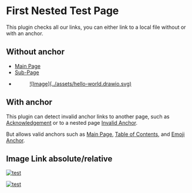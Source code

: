 # First Nested Test Page

This plugin checks all our links,
you can either link to a local file without or with an anchor.

## Without anchor

* [Main Page](../index.md)
* [Sub-Page](./page2.md)
* <figure markdown>
  <a href="/assets/hello-world.drawio.svg">
    ![Image](../assets/hello-world.drawio.svg)
  </a>
</figure>

## With anchor

This plugin can detect invalid anchor links to another page, such as
[Acknowledgement](../index.md#BAD_ANCHOR)
or to a nested page
[Invalid Anchor](./page2.md#BAD_ANCHOR).

But allows valid anchors such as
[Main Page](../index.md#mkdocs-htmlproofer-plugin),
[Table of Contents](../index.md#table-of-contents), and
[Emoji Anchor](./page2.md#title-with-emojis).

## Image Link absolute/relative

<a href="/assets/hello-world.drawio.svg">![test](../assets/hello-world.drawio.svg)</a>

<a href="/assets/hello-world.drawio.svg">![test](/assets/hello-world.drawio.svg)</a>
